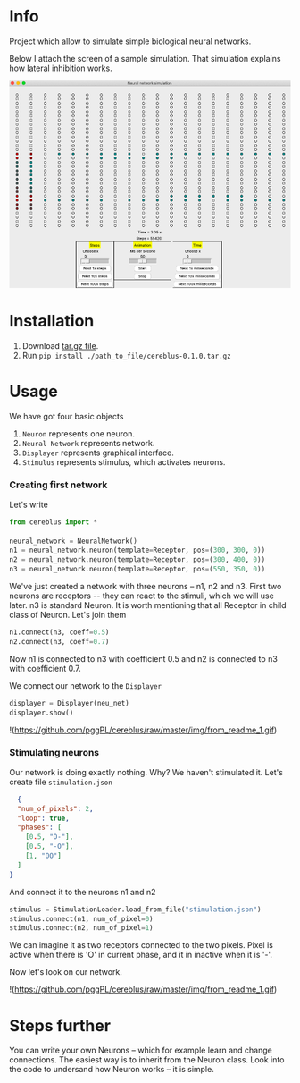 # Info

Project which allow to simulate simple biological neural networks.

Below I attach the screen of a sample simulation. That simulation explains how lateral inhibition works.

![There should be photo of an app.](https://github.com/pggPL/cereblus/blob/master/img/celebrus.gif)


# Installation

1. Download [tar.gz file](https://github.com/pggPL/cereblus/raw/master/to_download/cereblus-0.1.0.tar.gz).
2. Run ```pip install ./path_to_file/cereblus-0.1.0.tar.gz```

# Usage

We have got four basic objects

1. ```Neuron``` represents one neuron.
2. ```Neural Network``` represents network.
3. ```Displayer``` represents graphical interface.
4. ```Stimulus``` represents stimulus, which activates neurons.

### Creating first network

Let's write
``` python
from cereblus import *

neural_network = NeuralNetwork()
n1 = neural_network.neuron(template=Receptor, pos=(300, 300, 0))
n2 = neural_network.neuron(template=Receptor, pos=(300, 400, 0))
n3 = neural_network.neuron(template=Receptor, pos=(550, 350, 0))
```

We've just created a network with three neurons – n1, n2 and n3. First two neurons are receptors -- they can react to the stimuli, which we will use later. n3 is standard Neuron. It is worth mentioning that all Receptor in child class of Neuron. Let's join them
```python
n1.connect(n3, coeff=0.5)
n2.connect(n3, coeff=0.7)
```
Now n1 is connected to n3 with coefficient 0.5 and n2 is connected to n3 with coefficient 0.7.

We connect our network to the ```Displayer```
```python
displayer = Displayer(neu_net)
displayer.show()
```

!(https://github.com/pggPL/cereblus/raw/master/img/from_readme_1.gif)

### Stimulating neurons

Our network is doing exactly nothing. Why? We haven't stimulated it. 
Let's create file ```stimulation.json``` 
```json
  {
  "num_of_pixels": 2,
  "loop": true,
  "phases": [
    [0.5, "O-"],
    [0.5, "-O"],
    [1, "OO"]
  ]
}

```

And connect it to the neurons n1 and n2
```python
stimulus = StimulationLoader.load_from_file("stimulation.json")
stimulus.connect(n1, num_of_pixel=0)
stimulus.connect(n2, num_of_pixel=1)
```

We can imagine it as two receptors connected to the two pixels. Pixel is active when there is 'O' in current phase, and it in inactive when it is '-'.

Now let's look on our network.

!(https://github.com/pggPL/cereblus/raw/master/img/from_readme_1.gif)

# Steps further

You can write your own Neurons – which for example learn and change connections. The easiest way is to inherit from the Neuron class. Look into the code to undersand how Neuron works – it is simple.
